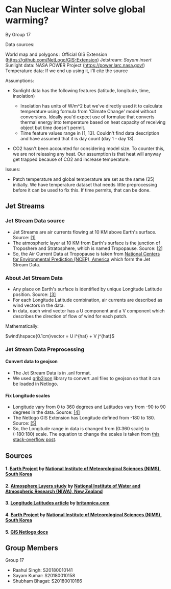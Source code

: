 # Can Nuclear Winter solve global warming?

By Group 17

Data sources:

World map and polygons : Official GIS Extension (https://github.com/NetLogo/GIS-Extension)
Jetstream: *Sayam insert*
Sunlight data: NASA POWER Project (https://power.larc.nasa.gov/)
Temperature data: If we end up using it, I'll cite the source

Assumptions:
- Sunlight data has the following features (latitude, longitude, time, insolation)
    - Insolation has units of W/m^2 but we've directly used it to calculate temperature using formula from 'Climate Change' model without conversions.
      Ideally you'd expect use of formulae that converts thermal energy into temperature based on heat capacity of receiving object but time doesn't permit.
    - Time feature values range in [1, 13]. Couldn't find data description and have assumed that it is day count (day 1 - day 13).

- CO2 hasn't been accounted for considering model size. To counter this, we are not releasing any heat. Our assumption is that heat will anyway get trapped because of CO2 and increase temperature.

Issues:
- Patch temperature and global temperature are set as the same (25) initially. We have temperature dataset that needs little preprocessing before it can be used to fix this. If time permits, that can be done.

## Jet Streams

### Jet Stream Data source

- Jet Streams are air currents flowing at 10 KM above Earth's surface. Source: [[1]](#1) 
- The atmospheric layer at 10 KM from Earth's surface is the junction of Troposhere and Stratosphere, which is named Tropopause. Source: [[2]](#2)
- So, the Air Current Data at Tropopause is taken from [National Centers for Environmental Prediction (NCEP), America](https://www.ncep.noaa.gov/) which form the Jet Stream Data.

### About Jet Stream Data

- Any place on Earth's surface is identified by unique Longitude Latitude position. Source: [[3]](#3)
- For each Longitude Latitude combination, air currents are described as wind vectors in the data.
- In data, each wind vector has a U component and a V component which describes the direction of flow of wind for each patch.

Mathematically:

$wind\hspace{0.1cm}vector = U i^{hat} + V j^{hat}$

### Jet Stream Data Preprocessing

#### Convert data to geojson

- The Jet Stream Data is in .anl format.
- We used [grib2json](https://github.com/cambecc/grib2json/) library to convert .anl files to geojson so that it can be loaded in Netlogo.

#### Fix Longitude scales

- Longitude vary from 0 to 360 degrees and Latitudes vary from -90 to 90 degrees in the data. Source: [[4]](#4)
- The Netlogo GIS Extension has Longitude defined from -180 to 180. Source: [[5]](#5)
- So, the Longitude range in data is changed from (0:360 scale) to (-180:180) scale. The equation to change the scales is taken from [this stack-overflow post](https://stackoverflow.com/questions/46962288/change-longitude-from-180-to-180-to-0-to-360).

## Sources

#### <a name="1"></a> 1. [Earth Project](http://www.nims.go.kr:8080/en/about.html) by [National Institute of Meteorological Sciences (NIMS), South Korea](http://www.nims.go.kr/AE/MA/main.jsp)
#### <a name="2"></a> 2. [Atmosphere Layers study](https://niwa.co.nz/education-and-training/schools/students/layers) by [National Institute of Water and Atmospheric Research (NIWA), New Zealand](https://niwa.co.nz/)

#### <a name="3"></a> 3. [Longitude Latitudes article](https://www.britannica.com/science/latitude) by [britannica.com](https://www.britannica.com/science/latitude)

#### <a name="4"></a> 4. [Earth Project](https://github.com/cambecc/earth/blob/master/public/libs/earth/1.0.0/products.js#L607-L631) by [National Institute of Meteorological Sciences (NIMS), South Korea](http://www.nims.go.kr/AE/MA/main.jsp)

#### <a name="5"></a> 5. [GIS Netlogo docs](https://ccl.northwestern.edu/netlogo/docs/gis.html#gis:set-transformation)

## Group Members

Group 17

- Raahul Singh: S20180010141
- Sayam Kumar: S20180010158
- Shubham Bhagat: S20180010166
